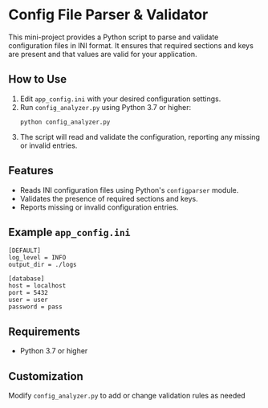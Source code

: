 # Config File Parser & Validator

This mini-project provides a Python script to parse and validate configuration files in INI format. It ensures that required sections and keys are present and that values are valid for your application.

## How to Use

1. Edit `app_config.ini` with your desired configuration settings.
2. Run `config_analyzer.py` using Python 3.7 or higher:
   ```
   python config_analyzer.py
   ```
3. The script will read and validate the configuration, reporting any missing or invalid entries.

## Features

- Reads INI configuration files using Python's `configparser` module.
- Validates the presence of required sections and keys.
- Reports missing or invalid configuration entries.

## Example `app_config.ini`

```
[DEFAULT]
log_level = INFO
output_dir = ./logs

[database]
host = localhost
port = 5432
user = user
password = pass
```

## Requirements

- Python 3.7 or higher

## Customization

Modify `config_analyzer.py` to add or change validation rules as needed